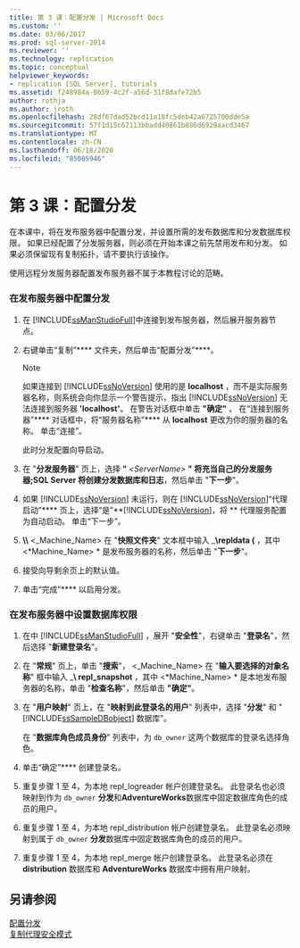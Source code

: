 ```yaml
---
title: 第 3 课：配置分发 | Microsoft Docs
ms.custom: ''
ms.date: 03/06/2017
ms.prod: sql-server-2014
ms.reviewer: ''
ms.technology: replication
ms.topic: conceptual
helpviewer_keywords:
- replication [SQL Server], tutorials
ms.assetid: f248984a-0b59-4c2f-a56d-31f8dafe72b5
author: rothja
ms.author: jroth
ms.openlocfilehash: 28df67dad52bcd11a18fc5deb42a6725700dde5a
ms.sourcegitcommit: 57f1d15c67113bbadd40861b886d6929aacd3467
ms.translationtype: MT
ms.contentlocale: zh-CN
ms.lasthandoff: 06/18/2020
ms.locfileid: "85065946"
---
```

# <a name="lesson-3-configuring-distribution"></a>第 3 课：配置分发
  在本课中，将在发布服务器中配置分发，并设置所需的发布数据库和分发数据库权限。 如果已经配置了分发服务器，则必须在开始本课之前先禁用发布和分发。 如果必须保留现有复制拓扑，请不要执行该操作。  
  
 使用远程分发服务器配置发布服务器不属于本教程讨论的范畴。  
  
### <a name="configuring-distribution-at-the-publisher"></a>在发布服务器中配置分发  
  
1.  在 [!INCLUDE[ssManStudioFull](../../includes/ssmanstudiofull-md.md)]中连接到发布服务器，然后展开服务器节点。  
  
2.  右键单击“复制”**** 文件夹，然后单击“配置分发”****。  
  
    > [!NOTE]  
    >  如果连接到 [!INCLUDE[ssNoVersion](../../includes/ssnoversion-md.md)] 使用的是 **localhost** ，而不是实际服务器名称，则系统会向你显示一个警告提示，指出 [!INCLUDE[ssNoVersion](../../includes/ssnoversion-md.md)] 无法连接到服务器 **'localhost'**。 在警告对话框中单击 **"确定"** 。 在“连接到服务器”**** 对话框中，将“服务器名称”**** 从 **localhost** 更改为你的服务器的名称。 单击“连接”。  
  
     此时分发配置向导启动。  
  
3.  在 "**分发服务器**" 页上，选择 **"** _\<ServerName>_ **" 将充当自己的分发服务器;SQL Server 将创建分发数据库和日志**，然后单击 "**下一步**"。  
  
4.  如果 [!INCLUDE[ssNoVersion](../../includes/ssnoversion-md.md)] 未运行，则在 [!INCLUDE[ssNoVersion](../../includes/ssnoversion-md.md)]“代理启动”**** 页上，选择“是”**[!INCLUDE[ssNoVersion](../../includes/ssnoversion-md.md)]，将 ** 代理服务配置为自动启动。 单击“下一步”。  
  
5.  **\\\\** \<_Machine_Name> 在 "**快照文件夹**" 文本框中输入 _**\repldata (** ，其中 \<*Machine_Name> * 是发布服务器的名称，然后单击 "**下一步**"。  
  
6.  接受向导剩余页上的默认值。  
  
7.  单击“完成”**** 以启用分发。  
  
### <a name="setting-database-permissions-at-the-publisher"></a>在发布服务器中设置数据库权限  
  
1.  在中 [!INCLUDE[ssManStudioFull](../../includes/ssmanstudiofull-md.md)] ，展开 "**安全性**"，右键单击 "**登录名**"，然后选择 "**新建登录名**"。  
  
2.  在 "**常规**" 页上，单击 "**搜索**"， \<_Machine_Name> 在 "**输入要选择的对象名称**" 框中输入 _**\ repl_snapshot** ，其中 \<*Machine_Name> * 是本地发布服务器的名称，单击 "**检查名称**"，然后单击 **"确定"**。  
  
3.  在 "**用户映射**" 页上，在 "**映射到此登录名的用户**" 列表中，选择 "**分发**" 和 " [!INCLUDE[ssSampleDBobject](../../includes/sssampledbobject-md.md)] 数据库"。  
  
     在 "**数据库角色成员身份**" 列表中，为 `db_owner` 这两个数据库的登录名选择角色。  
  
4.  单击“确定”**** 创建登录名。  
  
5.  重复步骤 1 至 4，为本地 repl_logreader 帐户创建登录名。 此登录名也必须映射到作为 `db_owner` **分发**和**AdventureWorks**数据库中固定数据库角色的成员的用户。  
  
6.  重复步骤 1 至 4，为本地 repl_distribution 帐户创建登录名。 此登录名必须映射到属于 `db_owner` **分发**数据库中固定数据库角色的成员的用户。  
  
7.  重复步骤 1 至 4，为本地 repl_merge 帐户创建登录名。 此登录名必须在 **distribution** 数据库和 **AdventureWorks** 数据库中拥有用户映射。  
  
## <a name="see-also"></a>另请参阅  
 [配置分发](configure-distribution.md)   
 [复制代理安全模式](security/replication-agent-security-model.md)  
  
  
